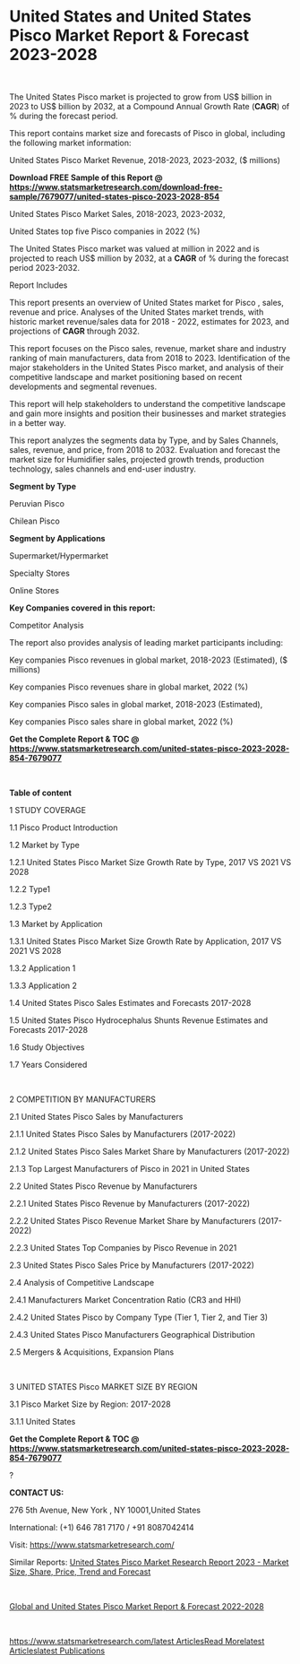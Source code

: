 <h1>United States and United States Pisco Market Report & Forecast 2023-2028</h1><br/><p>The United States Pisco market is projected to grow from US$ billion in 2023 to US$ billion by 2032, at a Compound Annual Growth Rate (<strong>CAGR</strong>) of % during the forecast period.</p>
 
 
 
 <p>This report contains market size and forecasts of Pisco in global, including the following market information:</p>
 
 
 
 <p>United States Pisco Market Revenue, 2018-2023, 2023-2032, ($ millions)</p>
 
 
 
 <p><strong>Download FREE Sample of this Report @ <a href="https://www.statsmarketresearch.com/download-free-sample/7679077/united-states-pisco-2023-2028-854">https://www.statsmarketresearch.com/download-free-sample/7679077/united-states-pisco-2023-2028-854</a></strong></p>
 
 
 
 <p>United States Pisco Market Sales, 2018-2023, 2023-2032,</p>
 
 
 
 <p>United States top five Pisco companies in 2022 (%)</p>
 
 
 
 <p>The United States Pisco market was valued at million in 2022 and is projected to reach US$ million by 2032, at a <strong>CAGR</strong> of % during the forecast period 2023-2032.</p>
 
 
 
 <p>Report Includes</p>
 
 
 
 <p>This report presents an overview of United States market for Pisco , sales, revenue and price. Analyses of the United States market trends, with historic market revenue/sales data for 2018 - 2022, estimates for 2023, and projections of <strong>CAGR</strong> through 2032.</p>
 
 
 
 <p>This report focuses on the Pisco sales, revenue, market share and industry ranking of main manufacturers, data from 2018 to 2023. Identification of the major stakeholders in the United States Pisco market, and analysis of their competitive landscape and market positioning based on recent developments and segmental revenues.</p>
 
 
 
 <p>This report will help stakeholders to understand the competitive landscape and gain more insights and position their businesses and market strategies in a better way.</p>
 
 
 
 <p>This report analyzes the segments data by Type, and by Sales Channels, sales, revenue, and price, from 2018 to 2032. Evaluation and forecast the market size for Humidifier sales, projected growth trends, production technology, sales channels and end-user industry.</p>
 
 
 
 <p><strong>Segment by Type</strong></p>
 
 
 
 <p>Peruvian Pisco</p>
 
 
 
 <p>Chilean Pisco</p>
 
 
 
 <p><strong>Segment <strong><strong>by Applications</strong></strong></strong></p>
 
 
 
 <p>Supermarket/Hypermarket</p>
 
 
 
 <p>Specialty Stores</p>
 
 
 
 <p>Online Stores</p>
 
 
 
 <p><strong>Key Companies covered in this report:</strong></p>
 
 
 
 <p>Competitor Analysis</p>
 
 
 
 <p>The report also provides analysis of leading market participants including:</p>
 
 
 
 <p>Key companies Pisco revenues in global market, 2018-2023 (Estimated), ($ millions)</p>
 
 
 
 <p>Key companies Pisco revenues share in global market, 2022 (%)</p>
 
 
 
 <p>Key companies Pisco sales in global market, 2018-2023 (Estimated),</p>
 
 
 
 <p>Key companies Pisco sales share in global market, 2022 (%)</p>
 
 
 
 <div><b>Get the Complete Report & TOC @ <a href="https://www.statsmarketresearch.com/united-states-pisco-2023-2028-854-7679077">https://www.statsmarketresearch.com/united-states-pisco-2023-2028-854-7679077</a></b></div>
 
 
 
 <p><br />
 
 <b>Table of content</b></p>
 
 
 
 <p>1 STUDY COVERAGE<br />
 
 1.1 Pisco Product Introduction<br />
 
 1.2 Market by Type<br />
 
 1.2.1 United States Pisco Market Size Growth Rate by Type, 2017 VS 2021 VS 2028<br />
 
 1.2.2 Type1<br />
 
 1.2.3 Type2<br />
 
 1.3 Market by Application<br />
 
 1.3.1 United States Pisco Market Size Growth Rate by Application, 2017 VS 2021 VS 2028<br />
 
 1.3.2 Application 1<br />
 
 1.3.3 Application 2<br />
 
 1.4 United States Pisco Sales Estimates and Forecasts 2017-2028<br />
 
 1.5 United States Pisco Hydrocephalus Shunts Revenue Estimates and Forecasts 2017-2028<br />
 
 1.6 Study Objectives<br />
 
 1.7 Years Considered<br />
 
 <br />
 
 2 COMPETITION BY MANUFACTURERS<br />
 
 2.1 United States Pisco Sales by Manufacturers<br />
 
 2.1.1 United States Pisco Sales by Manufacturers (2017-2022)<br />
 
 2.1.2 United States Pisco Sales Market Share by Manufacturers (2017-2022)<br />
 
 2.1.3 Top Largest Manufacturers of Pisco in 2021 in United States<br />
 
 2.2 United States Pisco Revenue by Manufacturers<br />
 
 2.2.1 United States Pisco Revenue by Manufacturers (2017-2022)<br />
 
 2.2.2 United States Pisco Revenue Market Share by Manufacturers (2017-2022)<br />
 
 2.2.3 United States Top Companies by Pisco Revenue in 2021<br />
 
 2.3 United States Pisco Sales Price by Manufacturers (2017-2022)<br />
 
 2.4 Analysis of Competitive Landscape<br />
 
 2.4.1 Manufacturers Market Concentration Ratio (CR3 and HHI)<br />
 
 2.4.2 United States Pisco by Company Type (Tier 1, Tier 2, and Tier 3)<br />
 
 2.4.3 United States Pisco Manufacturers Geographical Distribution<br />
 
 2.5 Mergers & Acquisitions, Expansion Plans<br />
 
 <br />
 
 3 UNITED STATES Pisco MARKET SIZE BY REGION<br />
 
 3.1 Pisco Market Size by Region: 2017-2028<br />
 
 3.1.1 United States</p>
 
 
 
 <div><b>Get the Complete Report & TOC @ <a href="https://www.statsmarketresearch.com/united-states-pisco-2023-2028-854-7679077">https://www.statsmarketresearch.com/united-states-pisco-2023-2028-854-7679077</a></b></div>
 
 
 
 <p>? </p>
 
 
 
 <p><b>CONTACT US:</b><br />
 
 276 5th Avenue, New York , NY 10001,United States<br />
 
 International: (+1) 646 781 7170 / +91 8087042414<br />
 
 Visit: <a href="https://www.statsmarketresearch.com/">https://www.statsmarketresearch.com/</a><br />
 
 Similar Reports: <a href="https://www.statsmarketresearch.com/united-states-pisco-2023-2028-854-7679077">United States Pisco Market Research Report 2023 - Market Size, Share, Price, Trend and Forecast</a><br />
 
 <br />
 
 <a href="https://www.statsmarketresearch.com/united-states-pisco-2023-2028-854-7679077">Global and United States Pisco Market Report & Forecast 2022-2028</a><br />
 
 <br />
 
 <a href="https://gyeongbokgung.com">https://www.statsmarketresearch.com/</a><a href="https://hallyeomaritime.com">latest Articles</a><a href="https://jingwansa.com">Read More</a><a href="https://nguoiviet.jp/">latest Articles</a><a href="https://www.intelmarketresearch.com/">latest Publications</a></p>